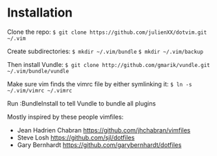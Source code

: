 Installation
============

Clone the repo:
`$ git clone https://github.com/julienXX/dotvim.git ~/.vim`

Create subdirectories:
`$ mkdir ~/.vim/bundle`
`$ mkdir ~/.vim/backup`

Then install Vundle:
`$ git clone http://github.com/gmarik/vundle.git ~/.vim/bundle/vundle`

Make sure vim finds the vimrc file by either symlinking it:
`$ ln -s ~/.vim/vimrc ~/.vimrc`

Run :BundleInstall to tell Vundle to bundle all plugins

Mostly inspired by these people vimfiles:
* Jean Hadrien Chabran https://github.com/jhchabran/vimfiles
* Steve Losh https://github.com/sjl/dotfiles
* Gary Bernhardt https://github.com/garybernhardt/dotfiles
